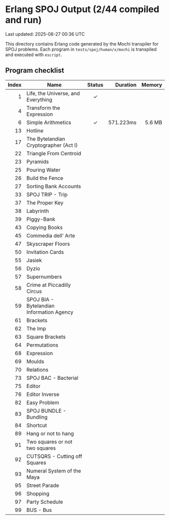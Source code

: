 # Erlang SPOJ Output (2/44 compiled and run)
Last updated: 2025-08-27 00:36 UTC

This directory contains Erlang code generated by the Mochi transpiler for SPOJ problems. Each program in `tests/spoj/human/x/mochi` is transpiled and executed with `escript`.

## Program checklist

| Index | Name | Status | Duration | Memory |
|------:|------|:-----:|---------:|-------:|
| 1 | Life, the Universe, and Everything | ✓ |  |  |
| 4 | Transform the Expression |   |  |  |
| 6 | Simple Arithmetics | ✓ | 571.223ms | 5.6 MB |
| 13 | Hotline |   |  |  |
| 17 | The Bytelandian Cryptographer (Act I) |   |  |  |
| 22 | Triangle From Centroid |   |  |  |
| 23 | Pyramids |   |  |  |
| 25 | Pouring Water |   |  |  |
| 26 | Build the Fence |   |  |  |
| 27 | Sorting Bank Accounts |   |  |  |
| 33 | SPOJ TRIP - Trip |   |  |  |
| 37 | The Proper Key |   |  |  |
| 38 | Labyrinth |   |  |  |
| 39 | Piggy-Bank |   |  |  |
| 43 | Copying Books |   |  |  |
| 45 | Commedia dell' Arte |   |  |  |
| 47 | Skyscraper Floors |   |  |  |
| 50 | Invitation Cards |   |  |  |
| 55 | Jasiek |   |  |  |
| 56 | Dyzio |   |  |  |
| 57 | Supernumbers |   |  |  |
| 58 | Crime at Piccadilly Circus |   |  |  |
| 59 | SPOJ BIA - Bytelandian Information Agency |   |  |  |
| 61 | Brackets |   |  |  |
| 62 | The Imp |   |  |  |
| 63 | Square Brackets |   |  |  |
| 64 | Permutations |   |  |  |
| 68 | Expression |   |  |  |
| 69 | Moulds |   |  |  |
| 70 | Relations |   |  |  |
| 73 | SPOJ BAC - Bacterial |   |  |  |
| 75 | Editor |   |  |  |
| 76 | Editor Inverse |   |  |  |
| 82 | Easy Problem |   |  |  |
| 83 | SPOJ BUNDLE - Bundling |   |  |  |
| 84 | Shortcut |   |  |  |
| 89 | Hang or not to hang |   |  |  |
| 91 | Two squares or not two squares |   |  |  |
| 92 | CUTSQRS - Cutting off Squares |   |  |  |
| 93 | Numeral System of the Maya |   |  |  |
| 95 | Street Parade |   |  |  |
| 96 | Shopping |   |  |  |
| 97 | Party Schedule |   |  |  |
| 99 | BUS - Bus |   |  |  |
